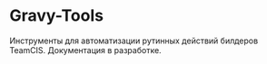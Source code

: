 # Gravy-Tools
Инструменты для автоматизации рутинных действий билдеров TeamCIS.
Документация в разработке.